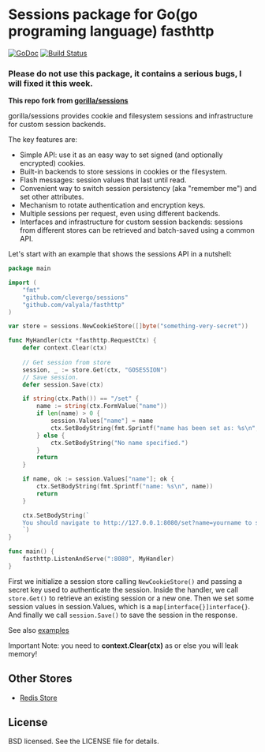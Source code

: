 # Sessions package for Go(go programing language) fasthttp
[![GoDoc](https://godoc.org/github.com/clevergo/sessions?status.svg)](https://godoc.org/github.com/clevergo/sessions) [![Build Status](https://travis-ci.org/clevergo/sessions.png?branch=master)](https://travis-ci.org/clevergo/sessions)

### Please do not use this package, it contains a serious bugs, I will fixed it this week.

**This repo fork from [gorilla/sessions](https://github.com/gorilla/sessions)**

gorilla/sessions provides cookie and filesystem sessions and infrastructure for
custom session backends.

The key features are:

* Simple API: use it as an easy way to set signed (and optionally
  encrypted) cookies.
* Built-in backends to store sessions in cookies or the filesystem.
* Flash messages: session values that last until read.
* Convenient way to switch session persistency (aka "remember me") and set
  other attributes.
* Mechanism to rotate authentication and encryption keys.
* Multiple sessions per request, even using different backends.
* Interfaces and infrastructure for custom session backends: sessions from
  different stores can be retrieved and batch-saved using a common API.

Let's start with an example that shows the sessions API in a nutshell:

```go
package main

import (
	"fmt"
	"github.com/clevergo/sessions"
	"github.com/valyala/fasthttp"
)

var store = sessions.NewCookieStore([]byte("something-very-secret"))

func MyHandler(ctx *fasthttp.RequestCtx) {
	defer context.Clear(ctx)
	
	// Get session from store
	session, _ := store.Get(ctx, "GOSESSION")
	// Save session.
	defer session.Save(ctx)

	if string(ctx.Path()) == "/set" {
		name := string(ctx.FormValue("name"))
		if len(name) > 0 {
			session.Values["name"] = name
			ctx.SetBodyString(fmt.Sprintf("name has been set as: %s\n", session.Values["name"]))
		} else {
			ctx.SetBodyString("No name specified.")
		}
		return
	}

	if name, ok := session.Values["name"]; ok {
		ctx.SetBodyString(fmt.Sprintf("name: %s\n", name))
		return
	}

	ctx.SetBodyString(`
	You should navigate to http://127.0.0.1:8080/set?name=yourname to set specified name.
	`)
}

func main() {
	fasthttp.ListenAndServe(":8080", MyHandler)
}
```

First we initialize a session store calling `NewCookieStore()` and passing a
secret key used to authenticate the session. Inside the handler, we call
`store.Get()` to retrieve an existing session or a new one. Then we set some
session values in session.Values, which is a `map[interface{}]interface{}`.
And finally we call `session.Save()` to save the session in the response.

See also [examples](examples)

Important Note:  you need to **context.Clear(ctx)** as or else you will leak memory!

## Other Stores
- [Redis Store](stores/redisstore)

## License

BSD licensed. See the LICENSE file for details.
